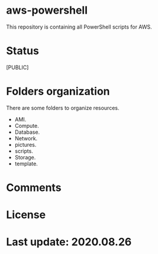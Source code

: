 # aws-powershell

This repository is containing all PowerShell scripts for AWS.

# Status 

[PUBLIC]

# Folders organization

There are some folders to organize resources.

- AMI.
- Compute.
- Database.
- Network.
- pictures.
- scripts.
- Storage.
- template.

# Comments

# License

# Last update: 2020.08.26
